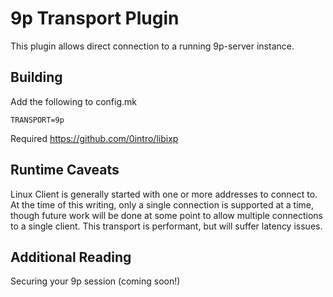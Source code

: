 # 9p Transport Plugin

This plugin allows direct connection to a running 9p-server instance. 

## Building
Add the following to config.mk

`TRANSPORT=9p`

Required https://github.com/0intro/libixp

## Runtime Caveats

Linux Client is generally started with one or more addresses to connect to.
At the time of this writing, only a single connection is supported at a time, though future work will be done at some point to allow multiple connections to a single client.
This transport is performant, but will suffer latency issues.

## Additional Reading

Securing your 9p session (coming soon!)
